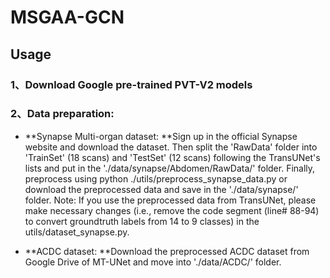 # MSGAA-GCN
## Usage
### 1、Download Google pre-trained PVT-V2 models
### 2、Data preparation:
- **Synapse Multi-organ dataset: **Sign up in the official Synapse website and download the dataset. Then split the 'RawData' folder into 'TrainSet' (18 scans) and 'TestSet' (12 scans) following the TransUNet's lists and put in the './data/synapse/Abdomen/RawData/' folder. Finally, preprocess using python ./utils/preprocess_synapse_data.py or download the preprocessed data and save in the './data/synapse/' folder. Note: If you use the preprocessed data from TransUNet, please make necessary changes (i.e., remove the code segment (line# 88-94) to convert groundtruth labels from 14 to 9 classes) in the utils/dataset_synapse.py.

- **ACDC dataset: **Download the preprocessed ACDC dataset from Google Drive of MT-UNet and move into './data/ACDC/' folder.
